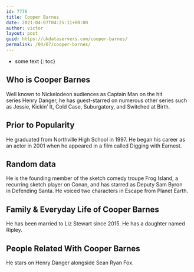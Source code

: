 ```yaml
---
id: 7776
title: Cooper Barnes
date: 2021-04-07T04:25:11+00:00
author: victor
layout: post
guid: https://ukdataservers.com/cooper-barnes/
permalink: /04/07/cooper-barnes/
---
```


* some text
{: toc}


## Who is Cooper Barnes



Well known to Nickelodeon audiences as Captain Man on the hit series Henry Danger, he has guest-starred on numerous other series such as Jessie, Kickin&#8217; It, Cold Case, Suburgatory, and Switched at Birth. 

                
                
                
## Prior to Popularity



He graduated from Northville High School in 1997. He began his career as an actor in 2001 when he appeared in a film called Digging with Earnest. 

                
                
                
## Random data



He is the founding member of the sketch comedy troupe Frog Island, a recurring sketch player on Conan, and has starred as Deputy Sam Byron in Defending Santa. He voiced two characters in Escape from Planet Earth. 

                
                
                
## Family & Everyday Life of Cooper Barnes



He has been married to Liz Stewart since 2015. He has a daughter named Ripley.

                
                
                
## People Related With Cooper Barnes



He stars on Henry Danger alongside Sean Ryan Fox. 

                
              
            
          
          
          